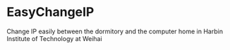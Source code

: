 # EasyChangeIP
Change IP easily between the dormitory and the computer home in Harbin Institute of Technology at Weihai

